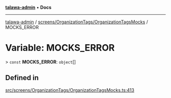 [**talawa-admin**](../../../../README.md) • **Docs**

***

[talawa-admin](../../../../modules.md) / [screens/OrganizationTags/OrganizationTagsMocks](../README.md) / MOCKS\_ERROR

# Variable: MOCKS\_ERROR

\> `const` **MOCKS\_ERROR**: `object`[]

## Defined in

[src/screens/OrganizationTags/OrganizationTagsMocks.ts:413](https://github.com/PalisadoesFoundation/talawa-admin/blob/c49a58cefb47697eb25ed53aa1ef6d685c772d3e/src/screens/OrganizationTags/OrganizationTagsMocks.ts#L413)
